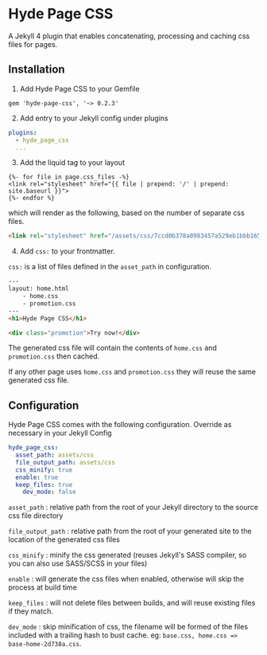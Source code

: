 Hyde Page CSS
=============

A Jekyll 4 plugin that enables concatenating, processing and caching css files for pages.


Installation
------------

1. Add Hyde Page CSS to your Gemfile

`gem 'hyde-page-css', '~> 0.2.3'`

2. Add entry to your Jekyll config under plugins

```yaml
plugins:
  - hyde_page_css
  ...
```

3. Add the liquid tag to your layout

```liquid
{%- for file in page.css_files -%}
<link rel="stylesheet" href="{{ file | prepend: '/' | prepend: site.baseurl }}">
{%- endfor %}
```

which will render as the following, based on the number of separate css files.

```html
<link rel="stylesheet" href="/assets/css/7ccd0b378a0983457a529eb1bbb165a5.css">
```

4. Add `css:` to your frontmatter.

`css:` is a list of files defined in the `asset_path` in configuration.

```html
---
layout: home.html
	- home.css
	- promotion.css
---
<h1>Hyde Page CSS</h1>

<div class="promotion">Try now!</div>
```

The generated css file will contain the contents of `home.css` and `promotion.css` then cached.

If any other page uses `home.css` and `promotion.css` they will reuse the same generated css file.

Configuration
-------------

Hyde Page CSS comes with the following configuration. Override as necessary in your Jekyll Config

```yaml
hyde_page_css:
  asset_path: assets/css
  file_output_path: assets/css
  css_minify: true
  enable: true
  keep_files: true
	dev_mode: false
```

`asset_path`
: relative path from the root of your Jekyll directory to the source css file directory

`file_output_path`
: relative path from the root of your generated site to the location of the generated css files

`css_minify`
: minify the css generated (reuses Jekyll's SASS compiler, so you can also use SASS/SCSS in your files)

`enable`
: will generate the css files when enabled, otherwise will skip the process at build time

`keep_files`
: will not delete files between builds, and will reuse existing files if they match.

`dev_mode`
: skip minification of css, the filename will be formed of the files included with a trailing hash to bust cache. eg: `base.css, home.css => base-home-2d738a.css`.

